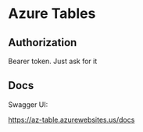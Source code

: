 # Azure Tables

## Authorization

Bearer token.  Just ask for it

## Docs

Swagger UI:

https://az-table.azurewebsites.us/docs